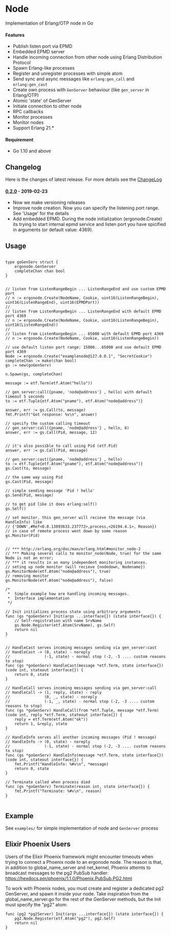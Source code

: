 # Node #

Implementation of Erlang/OTP node in Go

#### Features ####

 * Publish listen port via EPMD
 * Embedded EPMD server
 * Handle incoming connection from other node using Erlang Distribution Protocol
 * Spawn Erlang-like processes
 * Register and unregister processes with simple atom
 * Send sync and async messages like `erlang:gen_call` and `erlang:gen_cast`
 * Create own process with `GenServer` behaviour (like `gen_server` in Erlang/OTP)
 * Atomic 'state' of GenServer
 * Initiate connection to other node
 * RPC callbacks
 * Monitor processes
 * Monitor nodes
 * Support Erlang 21.*

#### Requirement ####

 * Go 1.10 and above

## Changelog ##

Here is the changes of latest release. For more details see the [ChangeLog](ChangeLog)

#### [0.2.0](https://github.com/halturin/ergonode/releases/tag/0.2.0) - 2019-02-23 ####
- Now we make versioning releases
- Improve node creation. Now you can specify the listening port range. See 'Usage' for the details
- Add embedded EPMD. During the node initialization (ergonode.Create) its trying to start internal epmd service and listen port you have spicified in arguments (or default value: 4369).



## Usage ##

```golang

type goGenServ struct {
    ergonode.GenServer
    completeChan chan bool
}


// listen from ListenRangeBegin ... ListenRangeEnd and use custom EPMD port
// n := ergonode.Create(NodeName, Cookie, uint16(ListenRangeBegin), uint16(ListenRangeEnd), uint16(EPMDPort))
//
// listen from ListenRangeBegin ... ListenRangeEnd with default EPMD port 4369
// n := ergonode.Create(NodeName, Cookie, uint16(ListenRangeBegin), uint16(ListenRangeEnd))
//
// listen from ListenRangeBegin ... 65000 with default EPMD port 4369
// n := ergonode.Create(NodeName, Cookie, uint16(ListenRangeBegin))

// use default listen port range: 15000...65000 and use default EPMD port 4369
Node := ergonode.Create("examplenode@127.0.0.1", "SecretCookie")
completeChan := make(chan bool)
gs := new(goGenServ)

n.Spawn(gs, completeChan)

message := etf.Term(etf.Atom("hello"))

// gen_server:call({pname, 'node@address'} , hello) with default timeout 5 seconds
to := etf.Tuple{etf.Atom("pname"), etf.Atom("node@address")}

answer, err := gs.Call(to, message)
fmt.Printf("Got response: %v\n", answer)

// specify the custom calling timeout
// gen_server:call({pname, 'node@address'} , hello, 8)
answer, err := gs.Call(Pid, message, 12)


// it's also possible to call using Pid (etf.Pid)
answer, err := gs.Call(Pid, message)

// gen_server:cast({pname, 'node@address'} , hello)
to := etf.Tuple{etf.Atom("pname"), etf.Atom("node@address")}
gs.Cast(to, message)

// the same way using Pid
gs.Cast(Pid, message)

// simple sending message 'Pid ! hello'
gs.Send(Pid, message)

// to get pid like it does erlang:self()
gs.Self()

// set monitor. this gen_server will recieve the message (via HandleInfo) like
// {'DOWN',#Ref<0.0.13893633.237772>,process,<26194.4.1>, Reason})
// in case of remote process went down by some reason
gs.Monitor(Pid)


// *** http://erlang.org/doc/man/erlang.html#monitor_node-2
// *** Making several calls to monitor_node(Node, true) for the same Node is not an error;
// *** it results in as many independent monitoring instances.
// seting up node monitor (will recieve {nodedown, Nodename})
gs.MonitorNode(etf.Atom("node@address"), true)
// removing monitor
gs.MonitorNode(etf.Atom("node@address"), false)

/*
 *  Simple example how are handling incoming messages.
 *  Interface implementation
 */

// Init initializes process state using arbitrary arguments
func (gs *goGenServ) Init(args ...interface{}) (state interface{}) {
    // Self-registration with name SrvName
    gs.Node.Register(etf.Atom(SrvName), gs.Self)
    return nil
}


// HandleCast serves incoming messages sending via gen_server:cast
// HandleCast -> (0, state) - noreply
//               (-1, state) - normal stop (-2, -3 .... custom reasons to stop)
func (gs *goGenServ) HandleCast(message *etf.Term, state interface{}) (code int, stateout interface{}) {
    return 0, state
}

// HandleCall serves incoming messages sending via gen_server:call
// HandleCall -> (1, reply, state) - reply
//               (0, _, state) - noreply
//               (-1, _, state) - normal stop (-2, -3 .... custom reasons to stop)
func (gs *goGenServ) HandleCall(from *etf.Tuple, message *etf.Term) (code int, reply *etf.Term, stateout interface{}) {
    reply = etf.Term(etf.Atom("ok"))
    return 1, &reply, state
}

// HandleInfo serves all another incoming messages (Pid ! message)
// HandleInfo -> (0, state) - noreply
//               (-1, state) - normal stop (-2, -3 .... custom reasons to stop)
func (gs *goGenServ) HandleInfo(message *etf.Term, state interface{}) (code int, stateout interface{}) {
    fmt.Printf("HandleInfo: %#v\n", *message)
    return 0, state
}

// Terminate called when process died
func (gs *goGenServ) Terminate(reason int, state interface{}) {
    fmt.Printf("Terminate: %#v\n", reason)
}


```

## Example ##

See `examples/` for simple implementation of node and `GenServer` process

## Elixir Phoenix Users ##

Users of the Elixir Phoenix framework might encounter timeouts when trying to connect a Phoenix node
to an ergonode node. The reason is that, in addition to global_name_server and net_kernel,
Phoenix attemts to broadcast messages to the pg2 PubSub handler:
https://hexdocs.pm/phoenix/1.1.0/Phoenix.PubSub.PG2.html

To work with Phoenix nodes, you must create and register a dedicated pg2 GenServer, and
spawn it inside your node. Take inspiration from the global_name_server.go for the rest of
the GenServer methods, but the Init must specify the "pg2" atom:

```golang
func (pg2 *pg2Server) Init(args ...interface{}) (state interface{}) {
    pg2.Node.Register(etf.Atom("pg2"), pg2.Self)
    return nil
}
```

